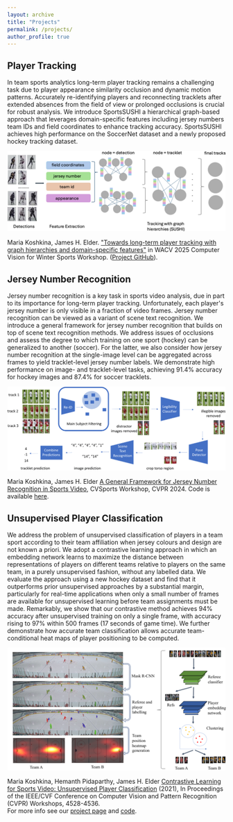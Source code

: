 ```yaml
---
layout: archive
title: "Projects"
permalink: /projects/
author_profile: true
---
```

## Player Tracking
			
In team sports analytics long-term player tracking remains a challenging task due to player appearance similarity occlusion and dynamic motion patterns. Accurately re-identifying players and reconnecting tracklets after extended absences from the field of view or prolonged occlusions is crucial for robust analysis. We introduce SportsSUSHI a hierarchical graph-based approach that leverages domain-specific features including jersey numbers team IDs and field coordinates to enhance tracking accuracy. SportsSUSHI achieves high performance on the SoccerNet dataset and a newly proposed hockey tracking dataset. 

<img class='workflow' src='../images/sports-sushi-overview.png'>

Maria Koshkina, James H. Elder. ["Towards long-term player tracking with graph hierarchies and domain-specific features"](https://openaccess.thecvf.com/content/WACV2025W/CV4WS/html/Koshkina_Towards_long-term_player_tracking_with_graph_hierarchies_and_domain-specific_features_WACVW_2025_paper.html) in WACV 2025 Computer Vision for Winter Sports Workshop. (<a href='https://github.com/mkoshkina/Sports-SUSHI/'>Project GitHub</a>).

## Jersey Number Recognition 
			
Jersey number recognition is a key task in sports video analysis, due in part to its importance for long-term player tracking.  Unfortunately, each player's jersey number is only visible in a fraction of video frames.  Jersey number recognition can be viewed as a variant of scene text recognition. We introduce a general framework for jersey number recognition that builds on top of scene text recognition methods. We address issues of occlusions and assess the degree to which training on one sport (hockey) can be generalized to another (soccer). For the latter, we also consider how jersey number recognition at the single-image level can be aggregated across frames to yield tracklet-level jersey number labels. We demonstrate high performance on image- and tracklet-level tasks, achieving 91.4% accuracy for hockey images and 87.4% for soccer tracklets.

<img class='workflow' src='../images/soccer_pipeline.png'>

Maria Koshkina, James H. Elder <a href='https://openaccess.thecvf.com/content/CVPR2024W/CVsports/papers/Koshkina_A_General_Framework_for_Jersey_Number_Recognition_in_Sports_Video_CVPRW_2024_paper.pdf'>A General Framework for Jersey Number Recognition in Sports Video</a>, CVSports Workshop, CVPR 2024. 
Code is available <a href='https://github.com/mkoshkina/jersey-number-pipeline/'>here</a>.


## Unsupervised Player Classification 

We address the problem of unsupervised classification of players in a team sport according to their team affiliation when jersey colours and design are not known a priori. We adopt a contrastive learning approach in which an embedding network learns to maximize the distance between representations of players on different teams relative to players on the same team, in a purely unsupervised fashion, without any labelled data. We evaluate the approach using a new hockey dataset and find that it outperforms prior unsupervised approaches by a substantial margin, particularly for real-time applications when only a small number of frames are available for unsupervised learning before team assignments must be made. Remarkably, we show that our contrastive method achieves 94% accuracy after unsupervised training on only a single frame, with accuracy rising to 97% within 500 frames (17 seconds of game time). We further demonstrate how accurate team classification allows accurate team-conditional heat maps of player positioning to be computed.<br>
			
<img class='workflow' src='../images/workflow.png'>
			
Maria Koshkina, Hemanth Pidaparthy, James H. Elder <a href='https://openaccess.thecvf.com/content/CVPR2021W/CVSports/papers/Koshkina_Contrastive_Learning_for_Sports_Video_Unsupervised_Player_Classification_CVPRW_2021_paper.pdf'>Contrastive Learning for Sports Video: Unsupervised Player Classification</a>
			(2021), In Proceedings of the IEEE/CVF Conference on Computer Vision and Pattern Recognition (CVPR) Workshops, 4528-4536.<br>
			For more info see our <a href='https://mkoshkina.github.io/teamId/'>project page</a> and <a href='https://github.com/mkoshkina/teamId/'>code</a>.
			
